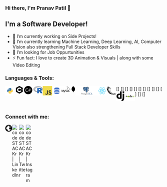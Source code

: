 ### Hi there, I'm Pranav Patil 👋

## I'm a Software Developer!
- 🔭 I’m currently working on Side Projects!
- 🌱 I’m currently learning Machine Learning, Deep Learning, AI, Computer Vision also strengthening Full Stack Developer Skills 
- 👯 I’m looking for Job Oppurtunities
- ⚡ Fun fact: I love to create 3D Animation & Visuals | along with some Video Editing


### Languages & Tools:
[<img align="left" alt="HTML5" width="30px" src="https://github.com/PranavPatil7/miscellaneous/blob/master/python.png" />]
[<img align="left" alt="HTML5" width="30px" src="https://github.com/PranavPatil7/miscellaneous/blob/master/csharp.PNG" />]
[<img align="left" alt="HTML5" width="30px" src="https://github.com/PranavPatil7/miscellaneous/blob/master/cplusplus.PNG" />]
[<img align="left" alt="HTML5" width="30px" src="https://github.com/PranavPatil7/miscellaneous/blob/master/R.png" />]
[<img align="left" alt="HTML5" width="30px" src="https://github.com/PranavPatil7/miscellaneous/blob/master/javascript.png" />]
[<img align="left"   width="30px" src="https://github.com/PranavPatil7/miscellaneous/blob/master/sql.png" />]
[<img align="left"   width="30px" src="https://github.com/PranavPatil7/miscellaneous/blob/master/mysql.PNG" />]
[<img align="left"  height="20px" width="15px" src="https://github.com/PranavPatil7/miscellaneous/blob/master/mongo.PNG" />]
[<img align="left"   height="30px" width="70px" src="https://github.com/PranavPatil7/miscellaneous/blob/master/postgre.png" />]
[<img align="left"   width="30px" src="https://github.com/PranavPatil7/miscellaneous/blob/master/react.png" />]
[<img align="left"   width="30px" src="https://github.com/PranavPatil7/miscellaneous/blob/master/flask.PNG" />]
[<img align="left"   width="30px" src="https://github.com/PranavPatil7/miscellaneous/blob/master/dj.PNG" />]
[<img align="left"   width="30px" src="https://github.com/PranavPatil7/miscellaneous/blob/master/node.jpg" />]

<br />


### Connect with me:

[<img align="left" alt="https://medium.com/%40pranavpatil07" width="22px" src="https://raw.githubusercontent.com/iconic/open-iconic/master/svg/globe.svg" />][website]
[<img align="left" alt="codeSTACKr | LinkedIn" width="22px" src="https://cdn.jsdelivr.net/npm/simple-icons@v3/icons/linkedin.svg" />][linkedin]
[<img align="left" alt="codeSTACKr | Twitter" width="22px" src="https://cdn.jsdelivr.net/npm/simple-icons@v3/icons/twitter.svg" />][twitter]

[<img align="left" alt="codeSTACKr | Instagram" width="22px" src="https://cdn.jsdelivr.net/npm/simple-icons@v3/icons/instagram.svg" />][instagram]

<br />


[website]: https://medium.com/%40pranavpatil07
[twitter]: https://twitter.com/PatilPranavp007
[instagram]: https://www.instagram.com/pranav_patil7_/?igshid=7xpe278vvut0
[linkedin]: https://www.linkedin.com/in/pranavpatil07


